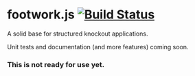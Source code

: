 footwork.js [![Build Status](https://travis-ci.org/reflectiveSingleton/footwork.png?branch=master)](https://travis-ci.org/reflectiveSingleton/footwork)
========

A solid base for structured knockout applications.

Unit tests and documentation (and more features) coming soon.

### This is not ready for use yet.